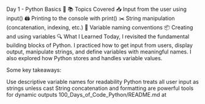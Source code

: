Day 1 - Python Basics 🚀
📚 Topics Covered
📥 Input from the user using input()
🖨️ Printing to the console with print()
✂️ String manipulation (concatenation, indexing, etc.)
📝 Variable naming conventions
📦 Creating and using variables
🔍 What I Learned
Today, I revisited the fundamental building blocks of Python. I practiced how to get input from users, display output, manipulate strings, and define variables with meaningful names. I also explored how Python stores and handles variable values.

Some key takeaways:

Use descriptive variable names for readability
Python treats all user input as strings unless cast
String concatenation and formatting are powerful tools for dynamic outputs
100_Days_of_Code_Python/README.md at
